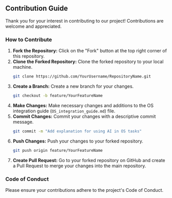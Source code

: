## Contribution Guide

Thank you for your interest in contributing to our project! Contributions are welcome and appreciated.

### How to Contribute

1. **Fork the Repository:** Click on the "Fork" button at the top right corner of this repository.
2. **Clone the Forked Repository:** Clone the forked repository to your local machine.
    ```bash
    git clone https://github.com/YourUsername/RepositoryName.git
    ```
3. **Create a Branch:** Create a new branch for your changes.
    ```bash
    git checkout -b feature/YourFeatureName
    ```
4. **Make Changes:** Make necessary changes and additions to the OS integration guide (`OS_integration_guide.md`) file.
5. **Commit Changes:** Commit your changes with a descriptive commit message.
    ```bash
    git commit -m "Add explanation for using AI in OS tasks"
    ```
6. **Push Changes:** Push your changes to your forked repository.
    ```bash
    git push origin feature/YourFeatureName
    ```
7. **Create Pull Request:** Go to your forked repository on GitHub and create a Pull Request to merge your changes into the main repository.

### Code of Conduct

Please ensure your contributions adhere to the project's Code of Conduct.


